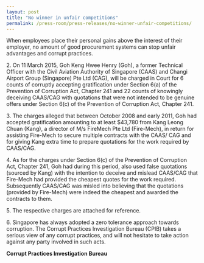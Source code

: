 ```yaml
---
layout: post
title: "No winner in unfair competitions"
permalink: /press-room/press-releases/no-winner-unfair-competitions/
---
```

When employees place their personal gains above the interest of their employer, no amount of good procurement systems can stop unfair advantages and corrupt practices.

2\.    On 11 March 2015, Goh Keng Hwee Henry (Goh), a former Technical Officer with the Civil Aviation Authority of Singapore (CAAS) and Changi Airport Group (Singapore) Pte Ltd (CAG), will be charged in Court for 6 counts of corruptly accepting gratification under Section 6(a) of the Prevention of Corruption Act, Chapter 241 and 22 counts of knowingly deceiving CAAS/CAG with quotations that were not intended to be genuine offers under Section 6(c) of the Prevention of Corruption Act, Chapter 241.

3\.    The charges alleged that between October 2008 and early 2011, Goh had accepted gratification amounting to at least $43,780 from Kang Leong Chuan (Kang), a director of M/s FireMech Pte Ltd (Fire-Mech), in return for assisting Fire-Mech to secure multiple contracts with the CAAS/ CAG and for giving Kang extra time to prepare quotations for the work required by CAAS/CAG.

4\.    As for the charges under Section 6(c) of the Prevention of Corruption Act, Chapter 241, Goh had during this period, also used false quotations (sourced by Kang) with the intention to deceive and mislead CAAS/CAG that Fire-Mech had provided the cheapest quotes for the work required. Subsequently CAAS/CAG was misled into believing that the quotations (provided by Fire-Mech) were indeed the cheapest and awarded the contracts to them.

5\.    The respective charges are attached for reference.

6\.    Singapore has always adopted a zero tolerance approach towards corruption. The Corrupt Practices Investigation Bureau (CPIB) takes a serious view of any corrupt practices, and will not hesitate to take action against any party involved in such acts.

**Corrupt Practices Investigation Bureau**
